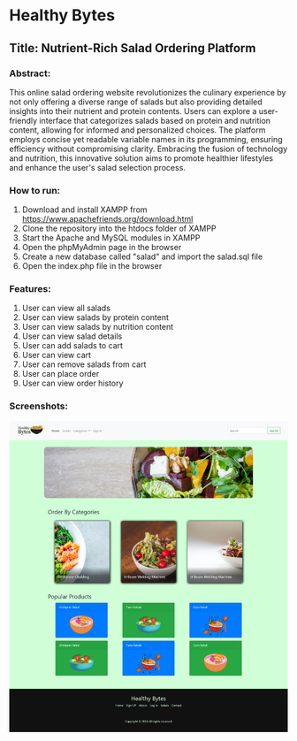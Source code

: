 <!-- Readme for online salad ordering website -->
<!-- name of website -->
# Healthy Bytes
## Title: Nutrient-Rich Salad Ordering Platform

### Abstract: 
This online salad ordering website revolutionizes the culinary experience by not only offering a diverse range of salads but also providing detailed insights into their nutrient and protein contents. Users can explore a user-friendly interface that categorizes salads based on protein and nutrition content, allowing for informed and personalized choices. The platform employs concise yet readable variable names in its programming, ensuring efficiency without compromising clarity. Embracing the fusion of technology and nutrition, this innovative solution aims to promote healthier lifestyles and enhance the user's salad selection process.


### How to run:
<!-- how to run a php project in mysql using xmapp -->
1. Download and install XAMPP from https://www.apachefriends.org/download.html
2. Clone the repository into the htdocs folder of XAMPP
3. Start the Apache and MySQL modules in XAMPP
4. Open the phpMyAdmin page in the browser
5. Create a new database called "salad" and import the salad.sql file
6. Open the index.php file in the browser

### Features:
<!-- list of features -->
1. User can view all salads
2. User can view salads by protein content
3. User can view salads by nutrition content
4. User can view salad details
5. User can add salads to cart
6. User can view cart
7. User can remove salads from cart
8. User can place order
9. User can view order history

### Screenshots:
<!-- screenshots of the project -->
![Screenshot 1](./images/temp/Screenshot-home.png)



